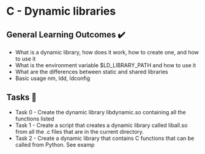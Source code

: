 # C - Dynamic libraries

## General Learning Outcomes :heavy_check_mark:

* What is a dynamic library, how does it work, how to create one, and how to use it
* What is the environment variable $LD_LIBRARY_PATH and how to use it
* What are the differences between static and shared libraries
* Basic usage nm, ldd, ldconfig

## Tasks :page_with_curl:
* Task 0 - Create the dynamic library libdynamic.so containing all the functions listed
* Task 1 - Create a script that creates a dynamic library called liball.so from all the .c files that are in the current directory.
* Task 2 - Create a dynamic library that contains C functions that can be called from Python. See examp